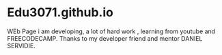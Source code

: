 # Edu3071.github.io
WEb Page i am developing,
a lot of hard work , learning from youtube and FREECODECAMP.
Thanks to my developer friend and mentor DANIEL SERVIDIE.
